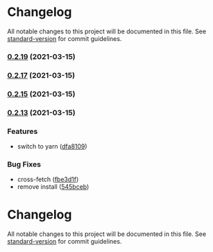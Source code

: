 # Changelog

All notable changes to this project will be documented in this file. See [standard-version](https://github.com/conventional-changelog/standard-version) for commit guidelines.

### [0.2.19](https://github.com/solana-labs/token-list/compare/v0.2.17...v0.2.19) (2021-03-15)

### [0.2.17](https://github.com/solana-labs/token-list/compare/v0.2.15...v0.2.17) (2021-03-15)

### [0.2.15](https://github.com/solana-labs/token-list/compare/v0.2.13...v0.2.15) (2021-03-15)

### [0.2.13](https://github.com/solana-labs/token-list/compare/v0.2.11...v0.2.13) (2021-03-15)


### Features

* switch to yarn ([dfa8109](https://github.com/solana-labs/token-list/commit/dfa81090c419f51fcda58f6f0311826fb0b6c60e))


### Bug Fixes

* cross-fetch ([fbe3d1f](https://github.com/solana-labs/token-list/commit/fbe3d1fca339ac80ab12f8fff4049f903a6b6c6f))
* remove install ([545bceb](https://github.com/solana-labs/token-list/commit/545bceb8f29170c09ffc70fde8125363e5ab5b94))

# Changelog

All notable changes to this project will be documented in this file. See [standard-version](https://github.com/conventional-changelog/standard-version) for commit guidelines.
